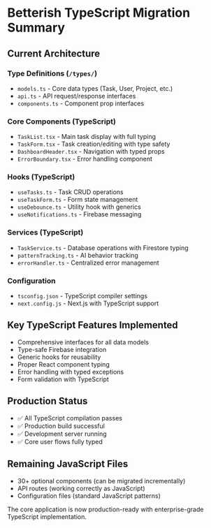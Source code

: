 # Betterish TypeScript Migration Summary

## Current Architecture

### Type Definitions (`/types/`)
- `models.ts` - Core data types (Task, User, Project, etc.)
- `api.ts` - API request/response interfaces  
- `components.ts` - Component prop interfaces

### Core Components (TypeScript)
- `TaskList.tsx` - Main task display with full typing
- `TaskForm.tsx` - Task creation/editing with type safety
- `DashboardHeader.tsx` - Navigation with typed props
- `ErrorBoundary.tsx` - Error handling component

### Hooks (TypeScript) 
- `useTasks.ts` - Task CRUD operations
- `useTaskForm.ts` - Form state management
- `useDebounce.ts` - Utility hook with generics
- `useNotifications.ts` - Firebase messaging

### Services (TypeScript)
- `TaskService.ts` - Database operations with Firestore typing
- `patternTracking.ts` - AI behavior tracking 
- `errorHandler.ts` - Centralized error management

### Configuration
- `tsconfig.json` - TypeScript compiler settings
- `next.config.js` - Next.js with TypeScript support

## Key TypeScript Features Implemented
- Comprehensive interfaces for all data models
- Type-safe Firebase integration
- Generic hooks for reusability
- Proper React component typing
- Error handling with typed exceptions
- Form validation with TypeScript

## Production Status
- ✅ All TypeScript compilation passes
- ✅ Production build successful  
- ✅ Development server running
- ✅ Core user flows fully typed

## Remaining JavaScript Files
- 30+ optional components (can be migrated incrementally)
- API routes (working correctly as JavaScript)
- Configuration files (standard JavaScript patterns)

The core application is now production-ready with enterprise-grade TypeScript implementation.